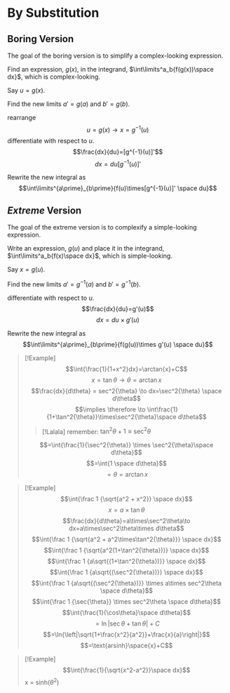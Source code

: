 # By Substitution
## Boring Version
The goal of the boring version is to simplify a complex-looking expression.

Find an expression, $g(x)$, in the integrand, $\int\limits^a_b{f(g(x))\space dx}$, which is complex-looking. 

Say $u=g(x)$.

Find the new limits $a\prime=g(a)$ and $b\prime=g(b)$.

rearrange 
$$u=g(x) \to x=g^{-1}(u)$$
differentiate with respect to $u$.
$$\frac{dx}{du}=[g^{-1}(u)]'$$
$$dx=du[g^{-1}(u)]'$$

Rewrite the new integral as
$$\int\limits^{a\prime}_{b\prime}{f(u)\times[g^{-1}(u)]' \space du}$$

## *Extreme* Version
The goal of the extreme version is to complexify a simple-looking expression.

Write an expression, $g(u)$ and place it in the integrand, $\int\limits^a_b{f(x)\space dx}$, which is simple-looking. 

Say $x=g(u)$.

Find the new limits $a\prime=g^{-1}(a)$ and $b\prime=g^{-1}(b)$.

differentiate with respect to $u$.
$$\frac{dx}{du}=g'(u)$$
$$dx=du\times g'(u)$$

Rewrite the new integral as
$$\int\limits^{a\prime}_{b\prime}{f(g(u))\times g'(u) \space du}$$

> [!Example]
> $$\int{\frac{1}{1+x^2}dx}=\arctan{x}+C$$
> $$x=\tan{\theta} \to \theta = \arctan{x}$$
> $$\frac{dx}{d\theta} = sec^2{\theta} \to dx=\sec^2{\theta} \space d\theta$$
> $$\implies \therefore \to \int\frac{1}{1+\tan^2{\theta}}\times\sec^2{\theta}\space d\theta$$
> > [!Lalala] 
> > remember: $\tan^2{\theta}+1\equiv\sec^2{\theta}$
>
> $$=\int{\frac{1}{\sec^2{\theta}} \times \sec^2{\theta}\space d\theta}$$
> $$=\int{1 \space d\theta}$$
> $$=\theta=\arctan{x}$$

> [!Example]
> $$\int{\frac 1 {\sqrt{a^2 + x^2}} \space dx}$$
> $$x=a\times\tan{\theta}$$
> $$\frac{dx}{d\theta}=a\times\sec^2\theta\to dx=a\times\sec^2\theta\times d\theta$$
> $$\int{\frac 1 {\sqrt{a^2 + a^2\times\tan^2{\theta}}} \space dx}$$
> $$\int{\frac 1 {\sqrt{a^2(1+\tan^2{\theta})}} \space dx}$$
> $$\int{\frac 1 {a\sqrt{(1+\tan^2{\theta})}} \space dx}$$
> $$\int{\frac 1 {a\sqrt{(\sec^2{\theta})}} \space dx}$$
> $$\int{\frac 1 {a\sqrt{(\sec^2{\theta})}} \times a\times sec^2\theta \space d\theta}$$
> $$\int{\frac 1 {\sec{\theta}} \times sec^2\theta \space d\theta}$$
> $$\int{\frac{1}{\cos\theta}\space d\theta}$$
> $$=\ln{|\sec{\theta}+\tan{\theta}|}+C$$
> $$=\ln{\left|\sqrt{1+\frac{x^2}{a^2}}+\frac{x}{a}\right|}$$
> $$=\text{arsinh}\space{x}+C$$

> [!Example]
> $$\int{\frac{1}{\sqrt{x^2-a^2}}\space dx}$$
> x = sinh($\theta^2%$)
> $$$$
> 